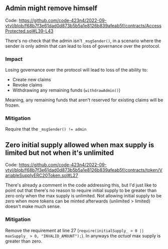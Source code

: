## Admin might remove himself
Code: https://github.com/code-423n4/2022-09-vtvl/blob/f68b7f3e61dad0d873b5b5a1e8126b839afeab5f/contracts/AccessProtected.sol#L39-L43

There's no check that the admin isn't `_msgSender()`, in a scenario where the sender is only admin that can lead to loss of governance over the protocol.

### Impact
Losing governance over the protocol will lead to loss of the ability to:
* Create new claims
* Revoke claims
* Withdrawing any remaining funds (`withdrawAdmin()`)

Meaning, any remaining funds that aren't reserved for existing claims will be frozen.

### Mitigation
Require that the `_msgSender() != admin`



## Zero initial supply allowed when max supply is limited but not when it's unlimited
Code: https://github.com/code-423n4/2022-09-vtvl/blob/f68b7f3e61dad0d873b5b5a1e8126b839afeab5f/contracts/token/VariableSupplyERC20Token.sol#L27

There's already a comment in the code addressing this, but I'd just like to point out that there's no reason to require initial supply to be greater than zero only when the max supply is unlimited.
Not allowing initial supply to be zero when more tokens can be minted afterwards (unlimited > limited) doesn't make much sense.
### Mitigation
Remove the requirement at line 27 (`require(initialSupply_ > 0 || maxSupply_ > 0, "INVALID_AMOUNT");`).
In anyways the *actual* max supply is greater than zero.